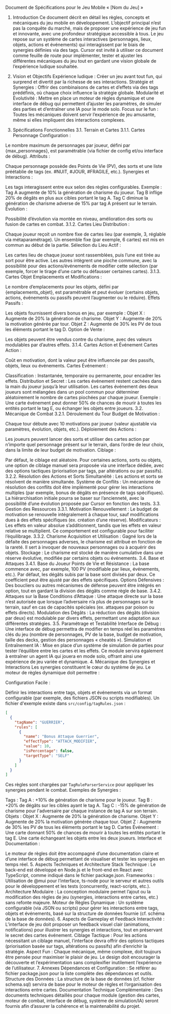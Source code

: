 Document de Spécifications pour le Jeu Mobile « [Nom du Jeu] »
1. Introduction
Ce document décrit en détail les règles, concepts et mécaniques du jeu mobile en développement. L’objectif principal n’est pas la conquête du marché, mais de proposer une expérience de jeu fun et innovante, avec une profondeur stratégique accessible à tous. Le jeu repose sur un système de cartes interactives (personnages, lieux, objets, actions et événements) qui interagissent par le biais de synergies définies via des tags. Cursor est invité à utiliser ce document comme feuille de route pour implémenter, tester et ajuster les différentes mécaniques du jeu tout en gardant une vision globale de l’expérience ludique souhaitée.

2. Vision et Objectifs
Expérience ludique : Créer un jeu avant tout fun, qui surprend et divertit par la richesse de ses interactions.
Stratégie et Synergies : Offrir des combinaisons de cartes et d’effets via des tags prédéfinis, où chaque choix influence la stratégie globale.
Modularité et Évolutivité : Mettre en place un moteur de règles dynamique et une interface de débug qui permettent d’ajuster les paramètres, de simuler des parties et d’entraîner une IA pour le mode solo.
Focus sur le fun : Toutes les mécaniques doivent servir l’expérience de jeu amusante, même si elles impliquent des interactions complexes.
3. Spécifications Fonctionnelles
3.1. Terrain et Cartes
3.1.1. Cartes Personnage
Configuration :

Le nombre maximum de personnages par joueur, défini par {max_personnages}, est paramétrable (via fichier de config et/ou interface de débug).
Attributs :

Chaque personnage possède des Points de Vie (PV), des sorts et une liste préétablie de tags (ex. #NUIT, #JOUR, #FRAGILE, etc.).
Synergies et Interactions :

Les tags interagissent entre eux selon des règles configurables.
Exemple :
Tag A augmente de 10% la génération de charisme du joueur.
Tag B inflige 20% de dégâts en plus aux cibles portant le tag A.
Tag C diminue la génération de charisme adverse de 15% par tag A présent sur le terrain.
Évolution :

Possibilité d’évolution via montée en niveau, amélioration des sorts ou fusion de cartes en combat.
3.1.2. Cartes Lieu
Distribution :

Chaque joueur reçoit un nombre fixe de cartes lieu (par exemple, 3, réglable via métaparamétrage).
Un ensemble fixe (par exemple, 6 cartes) est mis en commun au début de la partie.
Sélection du Lieu Actif :

Les cartes lieu de chaque joueur sont rassemblées, puis l’une est tirée au sort pour être active.
Les autres intègrent une pioche commune, avec la possibilité pour des actions/événements de modifier cette sélection (par exemple, forcer le tirage d’une carte ou défausser certaines cartes).
3.1.3. Cartes Objet
Emplacements et Modifications :

Le nombre d’emplacements pour les objets, défini par {emplacements_objet}, est paramétrable et peut évoluer (certains objets, actions, événements ou passifs peuvent l’augmenter ou le réduire).
Effets Passifs :

Les objets fournissent divers bonus en jeu, par exemple :
Objet X : Augmente de 20% la génération de charisme.
Objet Y : Augmente de 20% la motivation générée par tour.
Objet Z : Augmente de 30% les PV de tous les éléments portant le tag D.
Option de Vente :

Les objets peuvent être vendus contre du charisme, avec des valeurs modulables par d’autres effets.
3.1.4. Cartes Action et Événement
Cartes Action :

Coût en motivation, dont la valeur peut être influencée par des passifs, objets, lieux ou événements.
Cartes Événement :

Classification : Instantanée, temporaire ou permanente, pour encadrer les effets.
Distribution et Secret :
Les cartes événement restent cachées dans la main du joueur jusqu’à leur utilisation.
Les cartes événement des deux joueurs sont mélangées dans un pool commun pour déterminer aléatoirement le nombre de cartes piochées par chaque joueur.
Exemple : Une carte événement peut donner 50% de chances de mourir à toutes les entités portant le tag E, ou échanger les objets entre joueurs.
3.2. Mécanique de Combat
3.2.1. Déroulement du Tour
Budget de Motivation :

Chaque tour débute avec 10 motivations par joueur (valeur ajustable via paramètres, évolution, objets, etc.).
Déploiement des Actions :

Les joueurs peuvent lancer des sorts et utiliser des cartes action par n’importe quel personnage présent sur le terrain, dans l’ordre de leur choix, dans la limite de leur budget de motivation.
Ciblage :

Par défaut, le ciblage est aléatoire.
Pour certaines actions, sorts ou objets, une option de ciblage manuel sera proposée via une interface dédiée, avec des options tactiques (priorisation par tags, par altérations ou par passifs).
3.2.2. Résolution des Actions et Sorts
Simultanéité :
Les actions et sorts se résolvent de manière simultanée.
Système de Conflits :
Un mécanisme de résolution des conflits doit être implémenté pour gérer les interactions multiples (par exemple, bonus de dégâts en présence de tags spécifiques).
La hiérarchisation initiale pourra se baser sur l’ancienneté, avec la possibilité d’une évolution proposée par Cursor en fonction des tests.
3.3. Gestion des Ressources
3.3.1. Motivation
Renouvellement :
Le budget de motivation se renouvelle intégralement à chaque tour, sauf modifications dues à des effets spécifiques (ex. création d’une réserve).
Modificateurs :
Les effets en valeur absolue s’additionnent, tandis que les effets en valeur relative se multiplient. Ce comportement est configurable pour faciliter l’équilibrage.
3.3.2. Charisme
Acquisition et Utilisation :
Gagné lors de la défaite des personnages adverses, le charisme est attribué en fonction de la rareté.
Il sert à invoquer de nouveaux personnages ou à acquérir des objets.
Stockage :
Le charisme est stocké de manière cumulative dans une réserve évolutive, modifiée par certains objets ou événements.
3.4. Base et Attaques
3.4.1. Base du Joueur
Points de Vie et Résistance :
La base commence avec, par exemple, 100 PV (modifiable par lieux, événements, etc.).
Par défaut, les dégâts subis par la base sont divisés par deux. Ce coefficient peut être ajusté par des effets spécifiques.
Options Défensives :
Des boucliers ou autres mécanismes de défense peuvent être intégrés en option, tout en gardant la division des dégâts comme règle de base.
3.4.2. Attaques sur la Base
Conditions d’Attaque :
Une attaque directe sur la base n’est autorisée que lorsque l’adversaire n’a plus de personnages sur le terrain, sauf en cas de capacités spéciales (ex. attaques par poison ou effets directs).
Modulation des Dégâts :
La réduction des dégâts (division par deux) est modulable par divers effets, permettant une adaptation aux différentes stratégies.
3.5. Paramétrage et Testabilité
Interface de Débug :
Une interface de débug permettra de modifier en temps réel les paramètres clés du jeu (nombre de personnages, PV de la base, budget de motivation, taille des decks, gestion des personnages « cheatés »).
Simulation et Entraînement IA :
Mise en place d’un système de simulation de parties pour tester l’équilibre entre les cartes et les effets.
Ce module servira également à entraîner un agent IA qui jouera en mode solo, offrant ainsi une expérience de jeu variée et dynamique.
4. Mécanique des Synergies et Interactions
Les synergies constituent le cœur du système de jeu. Le moteur de règles dynamique doit permettre :

Configuration Facile :

Définir les interactions entre tags, objets et événements via un format configurable (par exemple, des fichiers JSON ou scripts modifiables).
Un fichier d'exemple existe dans `src/config/tagRules.json` :

```json
[
  {
    "tagName": "GUERRIER",
    "rules": [
      {
        "name": "Bonus Attaque Guerrier",
        "effectType": "ATTACK_MODIFIER",
        "value": 10,
        "isPercentage": false,
        "targetType": "SELF"
      }
    ]
  }
]
```
Ces règles sont chargées par `TagRuleParserService` pour appliquer les synergies pendant le combat.
Exemples de Synergies :

Tags :
Tag A : +10% de génération de charisme pour le joueur.
Tag B : +20% de dégâts sur les cibles ayant le tag A.
Tag C : -15% de génération de charisme pour l'adversaire par chaque instance de tag A sur son terrain.
Objets :
Objet X : Augmente de 20% la génération de charisme.
Objet Y : Augmente de 20% la motivation générée chaque tour.
Objet Z : Augmente de 30% les PV de tous les éléments portant le tag D.
Cartes Événement :
Une carte donnant 50% de chances de mourir à toutes les entités portant le tag E.
Une carte échangeant les objets entre les deux joueurs.
Interface et Documentation :

Le moteur de règles doit être accompagné d’une documentation claire et d’une interface de débug permettant de visualiser et tester les synergies en temps réel.
5. Aspects Techniques et Architecture
Stack Technique :
Le back-end est développé en Node.js et le front-end en React avec TypeScript, comme indiqué dans le fichier package.json.
Frameworks :
Utilisation de @mui pour l’interface, ts-node pour le serveur et autres outils pour le développement et les tests (concurrently, react-scripts, etc.).
Architecture Modulaire :
La conception modulaire permet l’ajout ou la modification des règles de jeu (synergies, interactions entre cartes, etc.) sans refonte majeure.
Moteur de Règles Dynamique :
Un système configurable (via JSON ou scripts) pour gérer les interactions entre tags, objets et événements, basé sur la structure de données fournie (cf. schéma de la base de données).
6. Aspects de Gameplay et Feedback
Interactivité :
L’interface de jeu doit proposer un feedback visuel clair (animations, notifications) pour illustrer les synergies et interactions, tout en préservant le secret des cartes événement.
Ciblage Tactique :
Pour les actions nécessitant un ciblage manuel, l’interface devra offrir des options tactiques (priorisation basée sur tags, altérations ou passifs) afin d’enrichir la stratégie.
Aspect Fun :
Chaque mécanique, même complexe, doit toujours être pensée pour maximiser le plaisir de jeu. Le design doit encourager la découverte et l’expérimentation sans complexifier inutilement l’expérience de l’utilisateur.
7. Annexes
Dépendances et Configuration :
Se référer au fichier package.json pour la liste complète des dépendances et outils.
Structure des Données :
La structure de la base de données (cf. fichier schema.sql) servira de base pour le moteur de règles et l’organisation des interactions entre cartes.
Documentation Technique Complémentaire :
Des documents techniques détaillés pour chaque module (gestion des cartes, moteur de combat, interface de débug, système de simulation/IA) seront fournis afin d’assurer la cohérence et la maintenabilité du projet.